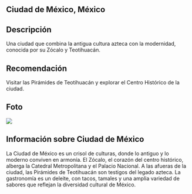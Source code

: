 ## Ciudad de México, México

## Descripción
Una ciudad que combina la antigua cultura azteca con la modernidad, conocida por su Zócalo y Teotihuacán.

## Recomendación
Visitar las Pirámides de Teotihuacán y explorar el Centro Histórico de la ciudad.

## Foto
![](https://upload.wikimedia.org/wikipedia/commons/3/3b/2020-02-11_Teotihuacan_la_Avenida_de_los_Muertos_y_la_Pir%C3%A1mide_del_Sol.jpg)

## Información sobre Ciudad de México
La Ciudad de México es un crisol de culturas, donde lo antiguo y lo moderno conviven en armonía. El Zócalo, el corazón del centro histórico, alberga la Catedral Metropolitana y el Palacio Nacional. A las afueras de la ciudad, las Pirámides de Teotihuacán son testigos del legado azteca. La gastronomía es un deleite, con tacos, tamales y una amplia variedad de sabores que reflejan la diversidad cultural de México.